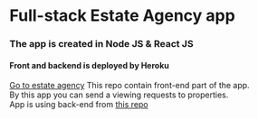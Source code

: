 # Full-stack Estate Agency app
### The app is created in Node JS & React JS
#### Front and backend is deployed by Heroku
[Go to estate agency](https://estateagencyproject.herokuapp.com/)
This repo contain front-end part of the app.\
By this app you can send a viewing requests to properties.\
App is using back-end from [this repo](https://estateagencyapi.herokuapp.com/houses)

